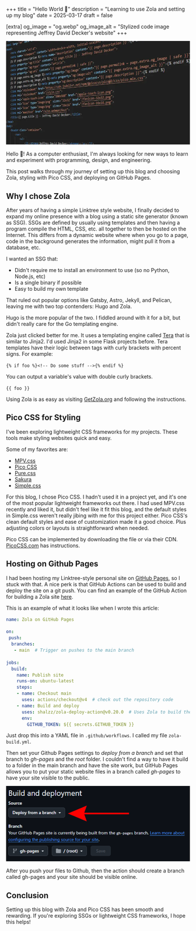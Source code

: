 +++
title = "Hello World 👋"
description = "Learning to use Zola and setting up my blog"
date = 2025-03-17
draft = false

[extra]
og_image = "og.webp"
og_image_alt = "Stylized code image representing Jeffrey David Decker's website"
+++

![Stylized code image representing Jeffrey David Decker's website](code.webp)

Hello 👋! As a computer enthusiast, I'm always looking for new ways to learn and experiment with programming, design, and engineering.

This post walks through my journey of setting up this blog and choosing Zola, styling with Pico CSS, and deploying on GitHub Pages.

## Why I chose Zola

After years of having a simple Linktree style website, I finally decided to expand my online presence with a blog using a static site generator (known as SSG). SSGs are defined by usually using templates and then having a program compile the HTML, CSS, etc. all together to then be hosted on the Internet. This differs from a dynamic website where when you go to a page, code in the background generates the information, might pull it from a database, etc.

I wanted an SSG that:

* Didn't require me to install an environment to use (so no Python, Node.js, etc)
* Is a single binary if possible
* Easy to build my own template

That ruled out popular options like Gatsby, Astro, Jekyll, and Pelican, leaving me with two top contenders: Hugo and Zola.

Hugo is the more popular of the two. I fiddled around with it for a bit, but didn't really care for the Go templating engine.

Zola just clicked better for me. It uses a templating engine called [Tera](https://keats.github.io/tera/docs/) that is similar to Jinja2. I'd used Jinja2 in some Flask projects before. Tera templates have their logic between tags with curly brackets with percent signs. For example:

`{% if foo %}<!-- Do some stuff -->{% endif %}`

You can output a variable's value with double curly brackets.

`{{ foo }}`

Using Zola is as easy as visiting [GetZola.org](https://www.getzola.org/) and following the instructions.

## Pico CSS for Styling

I've been exploring lightweight CSS frameworks for my projects. These tools make styling websites quick and easy.

Some of my favorites are:

* [MPV.css](https://andybrewer.github.io/mvp/)
* [Pico CSS](https://picocss.com/)
* [Pure.css](https://purecss.io/)
* [Sakura](https://oxal.org/projects/sakura/)
* [Simple.css](https://simplecss.org/)

For this blog, I chose Pico CSS. I hadn't used it in a project yet, and it's one of the most popular lightweight frameworks out there. I had used MPV.css recently and liked it, but didn't feel like it fit this blog, and the default styles in Simple.css weren't really jibing with me for this project either. Pico CSS's clean default styles and ease of customization made it a good choice. Plus adjusting colors or layouts is straightforward when needed.

Pico CSS can be implemented by downloading the file or via their CDN. [PicoCSS.com](https://picocss.com/) has instructions.

## Hosting on Github Pages

I had been hosting my Linktree-style personal site on [GitHub Pages](https://pages.github.com/), so I stuck with that. A nice perk is that GitHub Actions can be used to build and deploy the site on a git push. You can find an example of the GitHub Action for building a Zola site [here](https://github.com/marketplace/actions/zola-deploy-to-pages).

This is an example of what it looks like when I wrote this article:

``` yaml
name: Zola on GitHub Pages

on: 
 push:
  branches:
   - main  # Trigger on pushes to the main branch

jobs:
  build:
    name: Publish site
    runs-on: ubuntu-latest
    steps:
    - name: Checkout main
      uses: actions/checkout@v4  # check out the repository code
    - name: Build and deploy
      uses: shalzz/zola-deploy-action@v0.20.0  # Uses Zola to build the site
      env:
        GITHUB_TOKEN: ${{ secrets.GITHUB_TOKEN }}
```

Just drop this into a YAML file in `.github/workflows`. I called my file `zola-build.yml`.

Then set your Github Pages settings to *deploy from a branch* and set that branch to *gh-pages* and the *root* folder. I couldn't find a way to have it build to a folder in the main branch and have the site work, but GitHub Pages allows you to put your static website files in a branch called *gh-pages* to have your site visible to the public.

![GitHub Pages settings: 'Deploy from a branch' configuration](deploy%20from%20a%20branch.webp)

After you push your files to Github, then the action should create a branch called gh-pages and your site should be visible online.

## Conclusion

Setting up this blog with Zola and Pico CSS has been smooth and rewarding. If you're exploring SSGs or lightweight CSS frameworks, I hope this helps!
